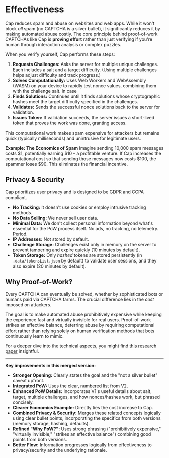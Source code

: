 # Effectiveness

Cap reduces spam and abuse on websites and web apps. While it won't block _all_ spam (no CAPTCHA is a silver bullet), it significantly reduces it by making automated abuse costly. The core principle behind proof-of-work CAPTCHAs like Cap is **proving effort** rather than just verifying if you're human through interaction analysis or complex puzzles.

When you verify yourself, Cap performs these steps:

1. **Requests Challenges:** Asks the server for multiple unique challenges. Each includes a salt and a target difficulty. (Using multiple challenges helps adjust difficulty and track progress.)
2. **Solves Computationally:** Uses Web Workers and WebAssembly (WASM) on your device to rapidly test nonce values, combining them with the challenge salt. In case 
3. **Finds Solutions:** Continues until it finds solutions whose cryptographic hashes meet the target difficulty specified in the challenges.
4. **Validates:** Sends the successful nonce solutions back to the server for validation.
5. **Issues Token:** If validation succeeds, the server issues a short-lived token that proves the work was done, granting access.

This computational work makes spam expensive for attackers but remains quick (typically milliseconds) and unintrusive for legitimate users.

**Example: The Economics of Spam**
Imagine sending 10,000 spam messages costs $1, potentially earning $10 – a profitable venture. If Cap increases the computational cost so that sending those messages now costs $100, the spammer loses $90. This eliminates the financial incentive.

## Privacy & Security

Cap prioritizes user privacy and is designed to be GDPR and CCPA compliant.

- **No Tracking:** It doesn't use cookies or employ intrusive tracking methods.
- **No Data Selling:** We never sell user data.
- **Minimal Data:** We don't collect personal information beyond what's essential for the PoW process itself. No ads, no tracking, no telemetry. Period.
- **IP Addresses:** Not stored by default.
- **Challenge Storage:** Challenges exist only in memory on the server to prevent tampering and expire quickly (10 minutes by default).
- **Token Storage:** Only _hashed_ tokens are stored persistently (in `.data/tokensList.json` by default) to validate user sessions, and they also expire (20 minutes by default).

## Why Proof-of-Work?

Every CAPTCHA can eventually be solved, whether by sophisticated bots or humans paid via CAPTCHA farms. The crucial difference lies in the _cost_ imposed on attackers.

The goal is to make automated abuse prohibitively expensive while keeping the experience fast and virtually invisible for real users. Proof-of-work strikes an effective balance, deterring abuse by requiring computational effort rather than relying solely on human verification methods that bots continuously learn to mimic.

For a deeper dive into the technical aspects, you might find [this research paper](https://www.researchgate.net/publication/374638786_Proof-of-Work_CAPTCHA_with_password_cracking_functionality) insightful.

---

**Key improvements in this merged version:**

- **Stronger Opening:** Clearly states the goal and the "not a silver bullet" caveat upfront.
- **Integrated PoW:** Uses the clear, numbered list from V2.
- **Enhanced PoW Details:** Incorporates V1's useful details about salt, target, multiple challenges, and how nonces/hashes work, but phrased concisely.
- **Clearer Economics Example:** Directly ties the cost increase to Cap.
- **Combined Privacy & Security:** Merges these related concepts logically using clear bullet points, incorporating the specifics from both versions (memory storage, hashing, defaults).
- **Refined "Why PoW?":** Uses strong phrasing ("prohibitively expensive," "virtually invisible," "strikes an effective balance") combining good points from both versions.
- **Better Flow:** Information progresses logically from effectiveness to privacy/security and the underlying rationale.
